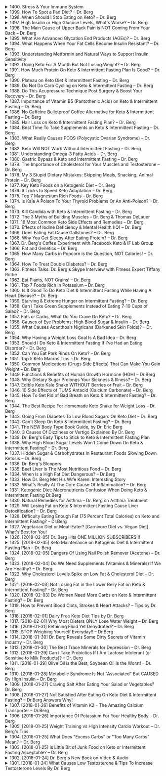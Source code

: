 <details>
<summary>1400. Stress & Your Immune System</summary><br>

<a href="https://www.youtube.com/watch?v=XTnnqZCRfBQ" target="_blank">
    <img src="https://img.youtube.com/vi/XTnnqZCRfBQ/maxresdefault.jpg" 
        alt="[Youtube]" width="200">
</a>


</details>

<details>
<summary>1399. How To Spot a Fad Diet? – Dr. Berg</summary><br>

<a href="https://www.youtube.com/watch?v=K--NZDSZs1o" target="_blank">
    <img src="https://img.youtube.com/vi/K--NZDSZs1o/maxresdefault.jpg" 
        alt="[Youtube]" width="200">
</a>


</details>

<details>
<summary>1398. When Should I Stop Eating on Keto? – Dr. Berg</summary><br>

<a href="https://www.youtube.com/watch?v=J77zqK2CkLk" target="_blank">
    <img src="https://img.youtube.com/vi/J77zqK2CkLk/maxresdefault.jpg" 
        alt="[Youtube]" width="200">
</a>


</details>

<details>
<summary>1397. High Insulin or High Glucose Levels, What's Worse? – Dr. Berg</summary><br>

<a href="https://www.youtube.com/watch?v=e9B4D7GBHNE" target="_blank">
    <img src="https://img.youtube.com/vi/e9B4D7GBHNE/maxresdefault.jpg" 
        alt="[Youtube]" width="200">
</a>


</details>

<details>
<summary>1396. The Main Cause of Upper Back Pain is NOT Coming From Your Back – Dr. Berg</summary><br>

<a href="https://www.youtube.com/watch?v=NX0YkXzplAk" target="_blank">
    <img src="https://img.youtube.com/vi/NX0YkXzplAk/maxresdefault.jpg" 
        alt="[Youtube]" width="200">
</a>


</details>

<details>
<summary>1395. What Are Advanced Glycation End Products (AGEs)? – Dr. Berg</summary><br>

<a href="https://www.youtube.com/watch?v=oZuK8ajA5iE" target="_blank">
    <img src="https://img.youtube.com/vi/oZuK8ajA5iE/maxresdefault.jpg" 
        alt="[Youtube]" width="200">
</a>


</details>

<details>
<summary>1394. What Happens When Your Fat Cells Become Insulin Resistant? – Dr. Berg</summary><br>

<a href="https://www.youtube.com/watch?v=pYJPna_oEwc" target="_blank">
    <img src="https://img.youtube.com/vi/pYJPna_oEwc/maxresdefault.jpg" 
        alt="[Youtube]" width="200">
</a>


</details>

<details>
<summary>1393. Understanding Metformin and Natural Ways to Support Insulin Sensitivity</summary><br>

<a href="https://www.youtube.com/watch?v=L2ZNvl1saLY" target="_blank">
    <img src="https://img.youtube.com/vi/L2ZNvl1saLY/maxresdefault.jpg" 
        alt="[Youtube]" width="200">
</a>


</details>

<details>
<summary>1392. Doing Keto For A Month But Not Losing Weight? – Dr. Berg</summary><br>

<a href="https://www.youtube.com/watch?v=67Ty4UjIwJ4" target="_blank">
    <img src="https://img.youtube.com/vi/67Ty4UjIwJ4/maxresdefault.jpg" 
        alt="[Youtube]" width="200">
</a>


</details>

<details>
<summary>1391. How Much Protein On Keto & Intermittent Fasting Plan Is Good? – Dr. Berg</summary><br>

<a href="https://www.youtube.com/watch?v=bLGlP8T7zU0" target="_blank">
    <img src="https://img.youtube.com/vi/bLGlP8T7zU0/maxresdefault.jpg" 
        alt="[Youtube]" width="200">
</a>


</details>

<details>
<summary>1390. Plateau on Keto Diet & Intermittent Fasting – Dr. Berg</summary><br>

<a href="https://www.youtube.com/watch?v=Vlc8XOv35EI" target="_blank">
    <img src="https://img.youtube.com/vi/Vlc8XOv35EI/maxresdefault.jpg" 
        alt="[Youtube]" width="200">
</a>


</details>

<details>
<summary>1389. Do Not Do Carb Cycling on Keto & Intermittent Fasting – Dr. Berg</summary><br>

<a href="https://www.youtube.com/watch?v=ou1PJ3Nv6Lc" target="_blank">
    <img src="https://img.youtube.com/vi/ou1PJ3Nv6Lc/maxresdefault.jpg" 
        alt="[Youtube]" width="200">
</a>


</details>

<details>
<summary>1388. Do This Acupressure Technique Post Surgery & Boost Your Recovery – Dr. Berg</summary><br>

<a href="https://www.youtube.com/watch?v=eh-a8BiYfLo" target="_blank">
    <img src="https://img.youtube.com/vi/eh-a8BiYfLo/maxresdefault.jpg" 
        alt="[Youtube]" width="200">
</a>


</details>

<details>
<summary>1387. Importance of Vitamin B5 (Pantothenic Acid) on Keto & Intermittent Fasting – Dr. Berg</summary><br>

<a href="https://www.youtube.com/watch?v=nl1KZ4hfruI" target="_blank">
    <img src="https://img.youtube.com/vi/nl1KZ4hfruI/maxresdefault.jpg" 
        alt="[Youtube]" width="200">
</a>


</details>

<details>
<summary>1386. No Caffeine Bulletproof Coffee Alternative for Keto & Intermittent Fasting – Dr. Berg</summary><br>

<a href="https://www.youtube.com/watch?v=IBnOEjtkqY4" target="_blank">
    <img src="https://img.youtube.com/vi/IBnOEjtkqY4/maxresdefault.jpg" 
        alt="[Youtube]" width="200">
</a>


</details>

<details>
<summary>1385. Hair Loss on Keto & Intermittent Fasting Plan? – Dr. Berg</summary><br>

<a href="https://www.youtube.com/watch?v=ufnFuwB7aCA" target="_blank">
    <img src="https://img.youtube.com/vi/ufnFuwB7aCA/maxresdefault.jpg" 
        alt="[Youtube]" width="200">
</a>


</details>

<details>
<summary>1384. Best Time To Take Supplements on Keto & Intermittent Fasting – Dr. Berg</summary><br>

<a href="https://www.youtube.com/watch?v=8Lt7Hm8dd3Y" target="_blank">
    <img src="https://img.youtube.com/vi/8Lt7Hm8dd3Y/maxresdefault.jpg" 
        alt="[Youtube]" width="200">
</a>


</details>

<details>
<summary>1383. What Really Causes PCOS (Polycystic Ovarian Syndrome) – Dr. Berg</summary><br>

<a href="https://www.youtube.com/watch?v=mpM-5BtUg6Q" target="_blank">
    <img src="https://img.youtube.com/vi/mpM-5BtUg6Q/maxresdefault.jpg" 
        alt="[Youtube]" width="200">
</a>


</details>

<details>
<summary>1382. Keto Will NOT Work Without Intermittent Fasting – Dr. Berg</summary><br>

<a href="https://www.youtube.com/watch?v=HkOWHV2GpAk" target="_blank">
    <img src="https://img.youtube.com/vi/HkOWHV2GpAk/maxresdefault.jpg" 
        alt="[Youtube]" width="200">
</a>


</details>

<details>
<summary>1381. Understanding Omega-3 Fatty Acids – Dr. Berg</summary><br>

<a href="https://www.youtube.com/watch?v=5aQjULjyFpY" target="_blank">
    <img src="https://img.youtube.com/vi/5aQjULjyFpY/maxresdefault.jpg" 
        alt="[Youtube]" width="200">
</a>


</details>

<details>
<summary>1380. Gastric Bypass & Keto and Intermittent Fasting – Dr. Berg</summary><br>

<a href="https://www.youtube.com/watch?v=Wr8S_DCeD2w" target="_blank">
    <img src="https://img.youtube.com/vi/Wr8S_DCeD2w/maxresdefault.jpg" 
        alt="[Youtube]" width="200">
</a>


</details>

<details>
<summary>1379. The Importance of Cholesterol for Your Muscles and Testosterone – Dr. Berg</summary><br>

<a href="https://www.youtube.com/watch?v=X35o4V27JBY" target="_blank">
    <img src="https://img.youtube.com/vi/X35o4V27JBY/maxresdefault.jpg" 
        alt="[Youtube]" width="200">
</a>


</details>

<details>
<summary>1378. My 3 Stupid Dietary Mistakes: Skipping Meals, Snacking, Animal Protein – Dr. Berg</summary><br>

<a href="https://www.youtube.com/watch?v=xC2ImFM-3Og" target="_blank">
    <img src="https://img.youtube.com/vi/xC2ImFM-3Og/maxresdefault.jpg" 
        alt="[Youtube]" width="200">
</a>


</details>

<details>
<summary>1377. Key Keto Foods on a Ketogenic Diet – Dr. Berg</summary><br>

<a href="https://www.youtube.com/watch?v=A88BLnhj9Fk" target="_blank">
    <img src="https://img.youtube.com/vi/A88BLnhj9Fk/maxresdefault.jpg" 
        alt="[Youtube]" width="200">
</a>


</details>

<details>
<summary>1376. 6 Tricks to Speed Keto Adaptation – Dr. Berg</summary><br>

<a href="https://www.youtube.com/watch?v=Hgn14XgT2to" target="_blank">
    <img src="https://img.youtube.com/vi/Hgn14XgT2to/maxresdefault.jpg" 
        alt="[Youtube]" width="200">
</a>


</details>

<details>
<summary>1375. Top 7 Magnesium Rich Foods – Dr. Berg</summary><br>

<a href="https://www.youtube.com/watch?v=uwYj50FR8NM" target="_blank">
    <img src="https://img.youtube.com/vi/uwYj50FR8NM/maxresdefault.jpg" 
        alt="[Youtube]" width="200">
</a>


</details>

<details>
<summary>1374. Is Kale A Poison To Your Thyroid Problems Or An Anti-Poison? – Dr. Berg</summary><br>

<a href="https://www.youtube.com/watch?v=2Q8X2W4Lpeg" target="_blank">
    <img src="https://img.youtube.com/vi/2Q8X2W4Lpeg/maxresdefault.jpg" 
        alt="[Youtube]" width="200">
</a>


</details>

<details>
<summary>1373. Kill Candida with Keto & Intermittent Fasting – Dr. Berg</summary><br>

<a href="https://www.youtube.com/watch?v=InM6gQkYCRQ" target="_blank">
    <img src="https://img.youtube.com/vi/InM6gQkYCRQ/maxresdefault.jpg" 
        alt="[Youtube]" width="200">
</a>


</details>

<details>
<summary>1372. The 3 Myths of Building Muscles – Dr. Berg & Thomas DeLauer</summary><br>

<a href="https://www.youtube.com/watch?v=fYCevT0dBac" target="_blank">
    <img src="https://img.youtube.com/vi/fYCevT0dBac/maxresdefault.jpg" 
        alt="[Youtube]" width="200">
</a>


</details>

<details>
<summary>1371. 16 Most Common Keto Side Effects and Remedies – Dr. Berg</summary><br>

<a href="https://www.youtube.com/watch?v=thRboMXI4Rc" target="_blank">
    <img src="https://img.youtube.com/vi/thRboMXI4Rc/maxresdefault.jpg" 
        alt="[Youtube]" width="200">
</a>


</details>

<details>
<summary>1370. Effects of Iodine Deficiency & Mental Health (IQ) – Dr. Berg</summary><br>

<a href="https://www.youtube.com/watch?v=HLgcAR0JbRI" target="_blank">
    <img src="https://img.youtube.com/vi/HLgcAR0JbRI/maxresdefault.jpg" 
        alt="[Youtube]" width="200">
</a>


</details>

<details>
<summary>1369. Does Eating Fat Cause Gallstones? – Dr. Berg</summary><br>

<a href="https://www.youtube.com/watch?v=HBDEuzvvjao" target="_blank">
    <img src="https://img.youtube.com/vi/HBDEuzvvjao/maxresdefault.jpg" 
        alt="[Youtube]" width="200">
</a>


</details>

<details>
<summary>1368. Why You Get Sleepy After Eating Protein? – Dr. Berg</summary><br>

<a href="https://www.youtube.com/watch?v=NLuRN6zi41I" target="_blank">
    <img src="https://img.youtube.com/vi/NLuRN6zi41I/maxresdefault.jpg" 
        alt="[Youtube]" width="200">
</a>


</details>

<details>
<summary>1367. Dr. Berg's Coffee Experiment with Facebook Keto & IF Lab Group</summary><br>

<a href="https://www.youtube.com/watch?v=Hoo5iryYYIc" target="_blank">
    <img src="https://img.youtube.com/vi/Hoo5iryYYIc/maxresdefault.jpg" 
        alt="[Youtube]" width="200">
</a>


</details>

<details>
<summary>1366. Fat and Genetics – Dr. Berg</summary><br>

<a href="https://www.youtube.com/watch?v=Ar_UlpG4LBM" target="_blank">
    <img src="https://img.youtube.com/vi/Ar_UlpG4LBM/maxresdefault.jpg" 
        alt="[Youtube]" width="200">
</a>


</details>

<details>
<summary>1365. How Many Carbs in Popcorn is the Question, NOT Calories! – Dr. Berg</summary><br>

<a href="https://www.youtube.com/watch?v=QYNOwyJPRxA" target="_blank">
    <img src="https://img.youtube.com/vi/QYNOwyJPRxA/maxresdefault.jpg" 
        alt="[Youtube]" width="200">
</a>


</details>

<details>
<summary>1364. How To Treat Double Diabetes? – Dr. Berg</summary><br>

<a href="https://www.youtube.com/watch?v=ZzmiYK6LCbE" target="_blank">
    <img src="https://img.youtube.com/vi/ZzmiYK6LCbE/maxresdefault.jpg" 
        alt="[Youtube]" width="200">
</a>


</details>

<details>
<summary>1363. Fitness Talks: Dr. Berg's Skype Interview with Fitness Expert Tiffany Rothe</summary><br>

<a href="https://www.youtube.com/watch?v=T4gO05_QS0s" target="_blank">
    <img src="https://img.youtube.com/vi/T4gO05_QS0s/maxresdefault.jpg" 
        alt="[Youtube]" width="200">
</a>


</details>

<details>
<summary>1362. Eat Plants, NOT Grains! – Dr. Berg</summary><br>

<a href="https://www.youtube.com/watch?v=DJ57neiSdaA" target="_blank">
    <img src="https://img.youtube.com/vi/DJ57neiSdaA/maxresdefault.jpg" 
        alt="[Youtube]" width="200">
</a>


</details>

<details>
<summary>1361. Top 7 Foods Rich In Potassium – Dr. Berg</summary><br>

<a href="https://www.youtube.com/watch?v=Jtn2Zebdyk4" target="_blank">
    <img src="https://img.youtube.com/vi/Jtn2Zebdyk4/maxresdefault.jpg" 
        alt="[Youtube]" width="200">
</a>


</details>

<details>
<summary>1360. Is It Good To Do Keto Diet & Intermittent Fasting While Having A Heart Disease? – Dr. Berg</summary><br>

<a href="https://www.youtube.com/watch?v=UEuKGjACdf0" target="_blank">
    <img src="https://img.youtube.com/vi/UEuKGjACdf0/maxresdefault.jpg" 
        alt="[Youtube]" width="200">
</a>


</details>

<details>
<summary>1359. Starving & Extreme Hunger on Intermittent Fasting? – Dr. Berg</summary><br>

<a href="https://www.youtube.com/watch?v=1-GLieu0-Hs" target="_blank">
    <img src="https://img.youtube.com/vi/1-GLieu0-Hs/maxresdefault.jpg" 
        alt="[Youtube]" width="200">
</a>


</details>

<details>
<summary>1358. Can I Take Green Supplements Instead of Eating 7-10 Cups of Salad? – Dr. Berg</summary><br>

<a href="https://www.youtube.com/watch?v=jW8JIjeKVIE" target="_blank">
    <img src="https://img.youtube.com/vi/jW8JIjeKVIE/maxresdefault.jpg" 
        alt="[Youtube]" width="200">
</a>


</details>

<details>
<summary>1357. Fats or Carbs, What Do You Crave On Keto? – Dr. Berg</summary><br>

<a href="https://www.youtube.com/watch?v=3G8363xClT8" target="_blank">
    <img src="https://img.youtube.com/vi/3G8363xClT8/maxresdefault.jpg" 
        alt="[Youtube]" width="200">
</a>


</details>

<details>
<summary>1356. Causes of Eye Problems: High Blood Sugar & Insulin – Dr. Berg</summary><br>

<a href="https://www.youtube.com/watch?v=YnP136WfSrQ" target="_blank">
    <img src="https://img.youtube.com/vi/YnP136WfSrQ/maxresdefault.jpg" 
        alt="[Youtube]" width="200">
</a>


</details>

<details>
<summary>1355. What Causes Acanthosis Nigricans (Darkened Skin Folds)? – Dr. Berg</summary><br>

<a href="https://www.youtube.com/watch?v=NCbJxrYqxao" target="_blank">
    <img src="https://img.youtube.com/vi/NCbJxrYqxao/maxresdefault.jpg" 
        alt="[Youtube]" width="200">
</a>


</details>

<details>
<summary>1354. Why Having a Weight Loss Goal Is A Bad Idea – Dr. Berg</summary><br>

<a href="https://www.youtube.com/watch?v=MwZawlBJyOY" target="_blank">
    <img src="https://img.youtube.com/vi/MwZawlBJyOY/maxresdefault.jpg" 
        alt="[Youtube]" width="200">
</a>


</details>

<details>
<summary>1353. Should I Do Keto & Intermittent Fasting If I've Had an Eating Disorder? – Dr. Berg</summary><br>

<a href="https://www.youtube.com/watch?v=d04rfbNnbUw" target="_blank">
    <img src="https://img.youtube.com/vi/d04rfbNnbUw/maxresdefault.jpg" 
        alt="[Youtube]" width="200">
</a>


</details>

<details>
<summary>1352. Can You Eat Pork Rinds On Keto? – Dr. Berg</summary><br>

<a href="https://www.youtube.com/watch?v=HJDzvEwJ0aI" target="_blank">
    <img src="https://img.youtube.com/vi/HJDzvEwJ0aI/maxresdefault.jpg" 
        alt="[Youtube]" width="200">
</a>


</details>

<details>
<summary>1351. Top 5 Keto Macros Tips – Dr. Berg</summary><br>

<a href="https://www.youtube.com/watch?v=bgD19482--Y" target="_blank">
    <img src="https://img.youtube.com/vi/bgD19482--Y/maxresdefault.jpg" 
        alt="[Youtube]" width="200">
</a>


</details>

<details>
<summary>1350. Common Medications (Drugs Side Effects) That Can Make You Gain Weight – Dr. Berg</summary><br>

<a href="https://www.youtube.com/watch?v=kZzNx3JNhRo" target="_blank">
    <img src="https://img.youtube.com/vi/kZzNx3JNhRo/maxresdefault.jpg" 
        alt="[Youtube]" width="200">
</a>


</details>

<details>
<summary>1349. Functions & Benefits of Human Growth Hormone (HGH) – Dr.Berg</summary><br>

<a href="https://www.youtube.com/watch?v=6jLGTnf2YHc" target="_blank">
    <img src="https://img.youtube.com/vi/6jLGTnf2YHc/maxresdefault.jpg" 
        alt="[Youtube]" width="200">
</a>


</details>

<details>
<summary>1348. Why Dietary Sugar Prolongs Your Sickness & Illness? – Dr. Berg</summary><br>

<a href="https://www.youtube.com/watch?v=6d_Z_xezJLU" target="_blank">
    <img src="https://img.youtube.com/vi/6d_Z_xezJLU/maxresdefault.jpg" 
        alt="[Youtube]" width="200">
</a>


</details>

<details>
<summary>1347. Edible Keto Kale Shake WITHOUT Berries or Fruit – Dr. Berg</summary><br>

<a href="https://www.youtube.com/watch?v=hjKyM0gW1uc" target="_blank">
    <img src="https://img.youtube.com/vi/hjKyM0gW1uc/maxresdefault.jpg" 
        alt="[Youtube]" width="200">
</a>


</details>

<details>
<summary>1346. 10 Side Effects of TUMS Antacid (Calcium Carbonate) – Dr. Berg</summary><br>

<a href="https://www.youtube.com/watch?v=tX73T8iFx-o" target="_blank">
    <img src="https://img.youtube.com/vi/tX73T8iFx-o/maxresdefault.jpg" 
        alt="[Youtube]" width="200">
</a>


</details>

<details>
<summary>1345. How To Get Rid of Bad Breath on Keto & Intermittent Fasting? – Dr. Berg</summary><br>

<a href="https://www.youtube.com/watch?v=ySmzyYOyrWE" target="_blank">
    <img src="https://img.youtube.com/vi/ySmzyYOyrWE/maxresdefault.jpg" 
        alt="[Youtube]" width="200">
</a>


</details>

<details>
<summary>1344. The Best Recipe For Homemade Keto Shake for Weight Loss – Dr. Berg</summary><br>

<a href="https://www.youtube.com/watch?v=HRJuP7HGVcc" target="_blank">
    <img src="https://img.youtube.com/vi/HRJuP7HGVcc/maxresdefault.jpg" 
        alt="[Youtube]" width="200">
</a>


</details>

<details>
<summary>1343. Going From Diabetes To Low Blood Sugars On Keto Diet – Dr. Berg</summary><br>

<a href="https://www.youtube.com/watch?v=c6U8Qe_5gSk" target="_blank">
    <img src="https://img.youtube.com/vi/c6U8Qe_5gSk/maxresdefault.jpg" 
        alt="[Youtube]" width="200">
</a>


</details>

<details>
<summary>1342. Can't Sleep On Keto & Intermittent Fasting? – Dr. Berg</summary><br>

<a href="https://www.youtube.com/watch?v=e1xay0186_U" target="_blank">
    <img src="https://img.youtube.com/vi/e1xay0186_U/maxresdefault.jpg" 
        alt="[Youtube]" width="200">
</a>


</details>

<details>
<summary>1341. The NEW Body Type Book Guide, by Dr. Eric Berg</summary><br>

<a href="https://www.youtube.com/watch?v=jkddx6YJM94" target="_blank">
    <img src="https://img.youtube.com/vi/jkddx6YJM94/maxresdefault.jpg" 
        alt="[Youtube]" width="200">
</a>


</details>

<details>
<summary>1340. 3 Causes Of Dizziness or Vertigo Explained By Dr. Berg</summary><br>

<a href="https://www.youtube.com/watch?v=jICR0I67IkU" target="_blank">
    <img src="https://img.youtube.com/vi/jICR0I67IkU/maxresdefault.jpg" 
        alt="[Youtube]" width="200">
</a>


</details>

<details>
<summary>1339. Dr. Berg's Easy Tips to Stick to Keto & Intermittent Fasting Plan</summary><br>

<a href="https://www.youtube.com/watch?v=3IMIzZeyO8Y" target="_blank">
    <img src="https://img.youtube.com/vi/3IMIzZeyO8Y/maxresdefault.jpg" 
        alt="[Youtube]" width="200">
</a>


</details>

<details>
<summary>1338. Why High Blood Sugar Levels Won't Come Down On Keto & Intermittent Fasting? – Dr. Berg</summary><br>

<a href="https://www.youtube.com/watch?v=LpHVa0H5S8I" target="_blank">
    <img src="https://img.youtube.com/vi/LpHVa0H5S8I/maxresdefault.jpg" 
        alt="[Youtube]" width="200">
</a>


</details>

<details>
<summary>1337. Hidden Sugar & Carbohydrates In Restaurant Foods Slowing Down Ketosis – Dr. Berg</summary><br>

<a href="https://www.youtube.com/watch?v=Krn_VZzf_oo" target="_blank">
    <img src="https://img.youtube.com/vi/Krn_VZzf_oo/maxresdefault.jpg" 
        alt="[Youtube]" width="200">
</a>


</details>

<details>
<summary>1336. Dr. Berg's Bloopers</summary><br>

<a href="https://www.youtube.com/watch?v=hTFWxhoEzYA" target="_blank">
    <img src="https://img.youtube.com/vi/hTFWxhoEzYA/maxresdefault.jpg" 
        alt="[Youtube]" width="200">
</a>


</details>

<details>
<summary>1335. Beef Liver Is The Most Nutritious Food – Dr. Berg</summary><br>

<a href="https://www.youtube.com/watch?v=1ZmXKYL240E" target="_blank">
    <img src="https://img.youtube.com/vi/1ZmXKYL240E/maxresdefault.jpg" 
        alt="[Youtube]" width="200">
</a>


</details>

<details>
<summary>1334. When Is a High Fat Diet Dangerous? – Dr.Berg</summary><br>

<a href="https://www.youtube.com/watch?v=HKasbW6VSaI" target="_blank">
    <img src="https://img.youtube.com/vi/HKasbW6VSaI/maxresdefault.jpg" 
        alt="[Youtube]" width="200">
</a>


</details>

<details>
<summary>1333. How Dr. Berg Met His Wife Karen: Interesting Story</summary><br>

<a href="https://www.youtube.com/watch?v=C9GBNXGtK74" target="_blank">
    <img src="https://img.youtube.com/vi/C9GBNXGtK74/maxresdefault.jpg" 
        alt="[Youtube]" width="200">
</a>


</details>

<details>
<summary>1332. What's Really At The Core Cause Of Inflammation? – Dr. Berg</summary><br>

<a href="https://www.youtube.com/watch?v=mFozTOH5N0k" target="_blank">
    <img src="https://img.youtube.com/vi/mFozTOH5N0k/maxresdefault.jpg" 
        alt="[Youtube]" width="200">
</a>


</details>

<details>
<summary>1331. Ketogenic Diet: Macronutrients Confusion When Doing Keto & Intermittent Fasting Dr.Berg</summary><br>

<a href="https://www.youtube.com/watch?v=vB2EtclQLRA" target="_blank">
    <img src="https://img.youtube.com/vi/vB2EtclQLRA/maxresdefault.jpg" 
        alt="[Youtube]" width="200">
</a>


</details>

<details>
<summary>1330. Natural Remedies for Asthma – Dr. Berg on Asthma Treatment</summary><br>

<a href="https://www.youtube.com/watch?v=5uTvmnuwQqI" target="_blank">
    <img src="https://img.youtube.com/vi/5uTvmnuwQqI/maxresdefault.jpg" 
        alt="[Youtube]" width="200">
</a>


</details>

<details>
<summary>1329. Will Losing Fat on Keto & Intermittent Fasting Cause Liver Detoxification? – Dr. Berg</summary><br>

<a href="https://www.youtube.com/watch?v=7pW5MEwSvII" target="_blank">
    <img src="https://img.youtube.com/vi/7pW5MEwSvII/maxresdefault.jpg" 
        alt="[Youtube]" width="200">
</a>


</details>

<details>
<summary>1328. Difficulty Eating Enough Fat (75 Percent Total Calories) on Keto and Intermittent Fasting? – Dr.Berg</summary><br>

<a href="https://www.youtube.com/watch?v=BFqfuZru3v8" target="_blank">
    <img src="https://img.youtube.com/vi/BFqfuZru3v8/maxresdefault.jpg" 
        alt="[Youtube]" width="200">
</a>


</details>

<details>
<summary>1327. Vegetarian Diet or Meat-Eater? [Carnivore Diet vs. Vegan Diet] What's Best for You!</summary><br>

<a href="https://www.youtube.com/watch?v=1WpGlDPZzU4" target="_blank">
    <img src="https://img.youtube.com/vi/1WpGlDPZzU4/maxresdefault.jpg" 
        alt="[Youtube]" width="200">
</a>


</details>

<details>
<summary>1326. [2018-02-05] Dr. Berg Hits ONE MILLION SUBSCRIBERS!!!</summary><br>

<a href="https://www.youtube.com/watch?v=ya5K0yjjS64" target="_blank">
    <img src="https://img.youtube.com/vi/ya5K0yjjS64/maxresdefault.jpg" 
        alt="[Youtube]" width="200">
</a>

### 核心主題  
- YouTube頻道達到一百萬訂閱數的里程碑。  

### 主要觀念  
1. **平台的重要性**：YouTube作為一個Engage和Connect全球觀眾的平台，具有巨大的影響力。  
2. **感謝粉絲的貢獻**：粉絲們通過订阅、分享、評論等方式支持了頻道的發展。  
3. **粉絲的價值**：粉絲不僅數量庞大，更因個性化質（幽默、智慧、 kindness）而顯得特別珍貴。  

### 啟示與意義  
- 達到一百萬訂閱數象徵著頻道的成功和影響力的提升。  
- 粉絲的支持是頻道成長的主要動力。  

### 給予回饋的方式  
1. **慶祝活動**：舉辦 giveaways 以表達感謝。  
2. **獎品介紹**：提供25套「Keto kits」，包括多種健康相關產品（如《The bigger smaller book》、營養補給品等）。  

### 參與方式  
- 分享使用頻道內容後的成果（如Before/After照片或故事），並附上指定Hashtag `#d drberg`。  
- 通過電子郵件傳送視頻至 `reviews@drberg.com` 以增加中獎機會。  

### 健康建議  
- 鼓勵粉絲分享健康成果，展示頻道內容的實用性和影響力。  
- 提供健康的產品套裝作為獎品，鼓勵健康生活方式的實踐。  

### 结論  
- 感謝粉絲的支持是頻道成功的基石。  
- 通過慶祝活動和回饋獎品，增強與粉絲之間的情感聯繫。
</details>

<details>
<summary>1325. [2018-02-05] Keto Maintenance on Ketogenic Diet & Intermittent Fasting Plan – Dr. Berg</summary><br>

<a href="https://www.youtube.com/watch?v=skeMZd6ToQc" target="_blank">
    <img src="https://img.youtube.com/vi/skeMZd6ToQc/maxresdefault.jpg" 
        alt="[Youtube]" width="200">
</a>

### 文章重點整理

---

#### **核心主題**
1. **酮osis（酮症）与间歇性禁食**  
   - 探讨酮osis和间歇性禁食作为健康生活方式的科学性和可持续性。

2. **代谢转换**  
   - 强调将身体代谢从依赖糖类转变为依赖脂肪的重要性。

3. **长期健康目标**  
   - 突出通过酮osis和间歇性禁食实现整体健康的策略。

---

#### **主要觀念**
1. **酮osis与間歇性禁食的定义与作用**  
   - 酮osis是一种以脂肪为能量来源的代谢状态，有助于改善血糖调节和整体健康。  
   - 间歇性禁食模拟了人体在进化过程中适应的食物稀缺环境，促进生理功能优化。

2. **饮食模式的历史演变**  
   - 现代人习惯于频繁进食（如三餐或六餐），而从进化角度来看，人类更适应间歇性进食模式。

3. **健康与代谢的关系**  
   - 健康不仅仅体现在体重管理上，还包括能量水平、专注力、压力调节和睡眠质量等多个维度。

---

#### **問題原因**
1. **传统饮食观念的局限性**  
   - 将减重视为短期目标，忽视长期健康维护。  
   - 过度依赖糖分摄入导致代谢失衡和慢性疾病风险增加。

2. **现代生活方式的影响**  
   - 高热量、高糖分的加工食品普及，破坏了身体的自然代谢节律。  
   - 缺乏运动和不规律的饮食习惯加剧了代谢问题。

---

#### **解決方法**
1. **酮osis与间歇性禁食的应用**  
   - 通过低碳水化合物、高脂肪的饮食方式诱导酮症，促进脂肪燃烧和血糖稳定。  
   - 实践间歇性禁食（如16:8模式），模拟进化中的进食习惯，提升代谢灵活性。

2. **健康生活方式的建立**  
   - 培养健康的饮食习惯，避免依赖快速食品和高糖饮料。  
   - 结合适量运动，增强体质和代谢能力。

3. **心理与行为调整**  
   - 转变“为生存而吃”的观念，注重营养均衡和食物质量。  
   - 学会享受健康饮食的乐趣，减少对不健康食品的依赖。

---

#### **健康建議**
1. **饮食结构调整**  
   - 减少精制糖和高碳水化合物的摄入，增加优质脂肪（如橄榄油、坚果）和蛋白质的比例。  
   - 采用酮osis饮食模式，初期需逐步适应以避免代谢不适。

2. **间歇性禁食实践**  
   - 设定固定的进食窗口（如每日8小时），其余时间保持空腹状态。  
   - 禁食期间可饮用无糖茶或黑咖啡，缓解饥饿感。

3. **生活习惯优化**  
   - 保证充足睡眠，每晚7-9小时，以促进代谢修复和恢复。  
   - 定期监测身体指标（如血糖、体重），评估健康状况的改善情况。

---

#### **結論**
1. **酮osis与间歇性禁食的优势**  
   - 提供了一种科学且可持续的健康生活方式，帮助实现长期代谢稳定和整体健康。  

2. **健康维护的关键点**  
   - 通过饮食调整、行为习惯改变和定期监测，建立个人化的健康管理方案。  
   - 强调健康是多维度的概念，而非单一的体重指标。

3. **未来展望**  
   - 酮osis与间歇性禁食的应用前景广阔，可进一步研究其对慢性疾病预防和治疗的效果。  
   - 通过社区支持和专业指导，帮助更多人实现健康生活目标。
</details>

<details>
<summary>1324. [2018-02-05] Dangers Of Using Nail Polish Remover (Acetone) – Dr. Berg</summary><br>

<a href="https://www.youtube.com/watch?v=uwwtjKVBdIk" target="_blank">
    <img src="https://img.youtube.com/vi/uwwtjKVBdIk/maxresdefault.jpg" 
        alt="[Youtube]" width="200">
</a>

### Core Theme (核心主題)
The dangers of nail polish remover and the toxic effects of its primary ingredient, acetone.

---

### Key Concepts (主要觀念)
- **Chemical Composition**: Nail polish removers primarily contain acetone as a solvent.
- **Toxicity**: Acetone is highly toxic and can penetrate the skin, affecting vital organs such as the lungs, liver, and body systems.
- **Additional Chemicals**: Other harmful chemicals used in nail treatments include formaldehyde, which is an embalming agent.

---

### Problem Causes (問題原因)
- **Exposure to Toxic Solvents**: Acetone and other solvents used in nail salons can lead to severe health issues due to prolonged exposure.
- **Side Effects**: Potential side effects of acetone exposure include lung damage, scar tissue formation, inflammation, respiratory issues, allergies, miscarriage, cancer, and sarcoidosis (tumors in the lungs).

---

### Solutions (解決方法)
1. **Use Natural Alternatives for Nail Polish Removal**:
   - Opt for natural methods like white vinegar and lemon juice as a safer alternative to chemical-based removers.
2. **Ventilation**: If working in an environment where these chemicals are present, ensure proper ventilation or use a high-quality air filter to reduce exposure.

---

### Health Recommendations (健康建議)
1. **Consume Cruciferous Vegetables**: Incorporate vegetables like broccoli, cauliflower, and kale into your diet to aid in detoxifying the body, particularly the lungs and liver.
2. **Avoid Prolonged Exposure**: Minimize time spent in environments with high levels of acetone or other toxic solvents.

---

### Conclusion (結論)
Exposure to nail polish remover containing acetone poses significant health risks. Transitioning to natural alternatives and adopting a healthy diet can help mitigate these risks. For those working in nail salons, using air filters and consuming cruciferous vegetables are essential steps to protect against long-term health damage.

--- 

This structured summary provides a clear and objective overview of the article's content, emphasizing academic language and organized sections for better understanding.
</details>

<details>
<summary>1323. [2018-02-04] Do We Need Supplements (Vitamins & Minerals) If We Are Healthy? – Dr. Berg</summary><br>

<a href="https://www.youtube.com/watch?v=jt1xXYNweZ4" target="_blank">
    <img src="https://img.youtube.com/vi/jt1xXYNweZ4/maxresdefault.jpg" 
        alt="[Youtube]" width="200">
</a>

### 小節歸納

#### 核心主題  
- 探讨在已具備健康的生活方式下，是否需要攝取膳食補充劑。

---

#### 主要觀念  
1. **健康的定義**：  
   健康並非僅指不使用藥物或體重正常，而是指身體能量充足、睡眠質量良好、無炎症反應、消化系統健康、腎上腺功能 optimal 等多方面的綜合狀態。然而，幾乎所有人或多或少都存在某些身體問題。

2. **飲食與土壤 nutrient 的影響**：  
   在美國等地區，土壤的營養成分已嚴重缺乏，導致食物中的nutrient含量不足。相比之下，非洲等土壤肥沃的地區，居民的牙齒和骨骼結構更健康，表明食物來源的環境對營養吸收有重要影響。

3. **個人飲食史的影響**：  
   過去的不良飲食習慣（如高糖、低纖維攝取）會導致身體各系統功能受損，進一步增加對膳食補充劑的需求。

---

#### 問題原因  
1. **土壤營養缺失**：  
   美國等地區的土壤缺乏必要的 nutriment，導致食物營養密度降低。  

2. **環境污染與毒性負荷**：  
   環境中存在大量化學物質，干擾内分泌系統和肝臟功能，影響身體對nutrient的吸收和代謝。  

3. **飲食結構限制**：  
   要滿足每日所需的營養攝取（如4700毫克的鉀），幾乎不可能通過單一食物來源實現。  

---

#### 解決方法  
1. **補充劑的作用**：  
   - **幫助吸收**：某些補充劑可提升身體對已有飲食中nutrient的吸收效率。  
   - **彌補不足**：針對特定的弱點（如腎上腺 fatigue、雌激素 dominance 等），提供必要的營養支持。  

2. **具體產品介紹**：  
   - **夜間配方**：支持腎上腺功能，幫助放鬆和睡眠。  
   - ** cruciferous 膠囊**：平衡雌激素，促進肝臟健康。  
   - **小麥芻粉**：富含 trace minerals，提供高濃度的酶和營養。  
   - **電解質粉末**：補充每日所需的鉀和其他礦物質。  

---

#### 健康建議  
1. **飲食調整**：儘量攝取多樣化的食物，尤其是高 nutrient 密度的食物（如十字花科蔬菜）。  
2. **補充劑選擇**：根據個人健康狀況和弱點，選擇合適的膳食補充劑。  
3. **環境注意**：減少接觸環境中的化學物質，降低毒性負荷對身體的影響。  

---

#### 總結  
健康的定義遠不止於外部指標，而是需綜合考量多個生理系統的功能狀態。在 modern 生活方式下，土壤營養缺失、飲食結構限制和環境污染等因素使得單靠飲食很難完全滿足營養需求。適當的膳食補充劑可以幫助彌補這些不足，提升整體健康水平。
</details>

<details>
<summary>1322. Why Cholesterol Levels Spike on Low Fat & Cholesterol Diet – Dr. Berg</summary><br>

<a href="https://www.youtube.com/watch?v=ErSbsMF5Hho" target="_blank">
    <img src="https://img.youtube.com/vi/ErSbsMF5Hho/maxresdefault.jpg" 
        alt="[Youtube]" width="200">
</a>


</details>

<details>
<summary>1321. [2018-02-03] Not Losing Fat in the Lower Belly Fat on Keto & Intermittent Fasting? - Dr. Berg</summary><br>

<a href="https://www.youtube.com/watch?v=Sg2NIQI-lLk" target="_blank">
    <img src="https://img.youtube.com/vi/Sg2NIQI-lLk/maxresdefault.jpg" 
        alt="[Youtube]" width="200">
</a>

### 文章重點整理

#### 核心主題
- 論述酮飲食（keto diet）和間歇性禁食對於人體特定部位減脂的效果，特別是下半身（腿部、臀部等）的減脂allenges。

#### 主要觀念
1. **酮飲食與間歇性禁食的作用機制**：
   - 降低胰島素水平，改善胰島素抵抗。
   - 主要針對腹部脂肪，因其密度較高且與胰島素抵抗密切相關。

2. **減脂_plateau現象**：
   - 隨著時間的推移，肌肉與脂肪的比例會改變，導致體重不再明顯下降。
   - 肌肉量增加而脂肪量減少，但肌肉密度高於脂肪，因此體重可能持平或略有增加。

3. **下半身減脂的挑戰**：
   - 下半身脂肪往往較為頑固，特別是臀部和大腿部位。
   - 年齡增長後，肌肉含脂肪比例提高，影響減脂效果。

#### 問題原因
- 腳下肢部位的脂肪密度較低，且肌肉中脂肪含量高，導致酮飲食和禁食的效果不如腹部明顯。
- 单純依靠酮飲食和禁食，可能無法有效改變下半身的體形。

#### 解决方法
1. **增強力量訓練**：
   - 針對腿部、臀部等部位進行力量訓練（如深蹲、硬舉、槓鈴練習等）。
   - 進行跳箱、垂直彈跳等爆發力訓練，提升肌肉活性。

2. **綜合運動計劃**：
   - 結合有氧運動和力量訓練，以提高整體肌肉量和脂肪燃燒率。
   - 減少久坐時間，增加活動量，促進血液循環，幫助下半身代謝。

3. **長期堅持**：
   - 改善體脂分佈需要數年時間，尤其是在40歲以上的人群中。
   - 每隔一段時間記錄體型數據（如臀部、大腿周圍），以客觀評估進展。

#### 健康建議
- 測量身體部位的變化，而非單純依靠體重秤，以更準確地評估減脂效果。
- 耐心和堅持是關鍵，避免因短期未見效而放棄計劃。
- 維持健康的生活方式，包括均衡飲食、規律運動和充足睡眠。

#### 結論
- 飲食和禁食對於改善腹部脂肪有顯著效果，但下半身減脂需要更長時間和綜合運動計劃的支持。
- 通過增肌來提高代謝率是下半身減脂的重要策略，建議配合同類器械訓練來提升肌肉活性。
</details>

<details>
<summary>1320. [2018-02-03] Do Women Need More Carbs on Keto & Intermittent Fasting? – Dr. Berg</summary><br>

<a href="https://www.youtube.com/watch?v=3QEAEQjOHyM" target="_blank">
    <img src="https://img.youtube.com/vi/3QEAEQjOHyM/maxresdefault.jpg" 
        alt="[Youtube]" width="200">
</a>

### 核心主題
- 女性在酮egenic（生酮飲食）和間歇性斷食計劃中是否需要攝取更多碳水化合物。

### 主要觀念
1. **碳水化合物的作用**：許多女性發現食用碳水化合物後感覺更好，因此自然增加碳水攝取量。
2. **低血糖的影響**：在間歇性斷食期間，血糖降低首先影響腦部功能，導致情緒不穩、焦躁和記憶問題。
3. **胰島素抵抗的作用**：
   - 胰島素抵抗會導致胰臟分泌更多胰島素，進而進一步降低血糖。
   - 高胰島素水平長期來看會惡化血糖控制。

### 問題原因
- **低血糖症狀**：間歇性斷食引發的低血糖是主要問題，影響腦部功能和整體健康。
- **胰島素抵抗**：高碳水攝取量導致胰島素 resistance，加重血糖波動。

### 解决方法
1. **逐步適應酮ogenetic飲食**：
   - 經過2至6周的時間讓身體適應以脂肪為主要能源。
2. **改善營養結構**：
   - 增加 greens 和 B 素食，提升營養均衡。
   - 配合健康脂肪來延長饱腹感。
3. **逐步調整餐次**：
   - 從三餐開始，逐漸减少到兩餐，避免過度壓力。
4. **替代碳水化合物**：
   - 使用蛋白質作為碳水化合物的替代品，以幫助穩定血糖和情緒。

### 健康建議
1. **耐心與堅持**：酮ogenetic飲食需要時間來調整身體反應。
2. **逐步改變**：避免突然增加碳水攝取量，應循序漸進地進行飲食結構的改變。
3. **營養均衡**：確保攝取足夠的蔬菜和健康脂肪，以支持整體健康。

### 結論
- 女性在酮ogenetic和間歇性斷食計劃中不需要增加碳水化合物攝取量。
- 通過逐步適應、改善飲食結構和合理安排餐次，可以有效解決低血糖和胰島素抵抗問題。
- 長期堅持正確的酮ogenetic飲食將帶來更好的健康和能量狀態。
</details>

<details>
<summary>1319. How to Prevent Blood Clots, Strokes & Heart Attacks? – Tips by Dr. Berg</summary><br>

<a href="https://www.youtube.com/watch?v=3vv-p6CTiZI" target="_blank">
    <img src="https://img.youtube.com/vi/3vv-p6CTiZI/maxresdefault.jpg" 
        alt="[Youtube]" width="200">
</a>


</details>

<details>
<summary>1318. [2018-02-01] Dairy Free Keto Diet Tips by Dr. Berg</summary><br>

<a href="https://www.youtube.com/watch?v=oq4D819_FVs" target="_blank">
    <img src="https://img.youtube.com/vi/oq4D819_FVs/maxresdefault.jpg" 
        alt="[Youtube]" width="200">
</a>

### 小節一：核心主題  
- 探讨乳制品不耐受（包括乳糖不耐症和乳蛋白过敏）对酮饮食的影响。  
- 提供 dairy-free keto 的替代方案及健康建议。

### 小節二：主要觀念  
1. **乳制品不耐受的原因**  
   - 乳糖不耐症：缺乏乳糖酶，无法分解牛奶中的乳糖。  
   - 乳蛋白过敏：对牛奶中的蛋白质（如酪蛋白和乳清蛋白）过敏反应。  
2. **乳制品的其他问题**  
   - 大部分乳制品含有转基因谷物饲料，可能导致健康问题。  
   - 激素残留及工业化生产过程可能影响乳品质量。

### 小節三：問題原因  
- 乳制品中的蛋白质和糖分导致过敏或不耐受。  
- 工业化乳制品可能存在激素、GMO成分等潜在健康风险。

### 小節四：解決方法  
1. **可 tolerate的乳制品**  
   - 草饲有机奶酪（如欧洲产的）、未经巴氏杀菌的生牛奶，适合部分人群。  
2. **乳制品替代品**  
   - 椰子油、椰奶、椰子奶油：适用于咖啡、烘焙等。  
   - 动物性脂肪：如黄油、橄榄油、坚果油、种子油和牛油。  
3. **特殊情况下的解决方案**  
   - 对坚果敏感者：需寻找其他替代脂肪来源，如橄榄油或动物脂肪。

### 小節五：健康建議  
1. **乳制品的选择与测试**  
   - 建议尝试少量草饲有机乳制品，观察身体反应。  
2. **替代品的使用建议**  
   - 椰子油和椰子奶油是常用的酮饮食替代品，适合多种用途。  
3. **个体化饮食调整**  
   - 根据自身情况选择合适的脂肪来源，确保营养均衡。

### 小節六：結論  
- 乳制品不耐受或过敏者可以通过合理的替代品实现酮饮食。  
- 关键在于选择高质量、无添加的乳制品和替代脂肪，同时根据个人体质进行调整。
</details>

<details>
<summary>1317. [2018-02-01] Why Most Dieters ONLY Lose Water Weight – Dr. Berg</summary><br>

<a href="https://www.youtube.com/watch?v=IPgB8hWtf3w" target="_blank">
    <img src="https://img.youtube.com/vi/IPgB8hWtf3w/maxresdefault.jpg" 
        alt="[Youtube]" width="200">
</a>

### 一、核心主題  
- 論述人體能量儲存與燃燒機制。  
- 探讨低糖飲食（Low Carb）在脂肪燃燒和健康上的作用。  

---

### 二、主要觀念  
1. **能量儲存系統**：  
   - 糖原儲存：主要儲存在肝臟和肌肉中，用於快速能源供應。  
   - 脂肪儲存：作為長期能量 reserva，分為白色脂肪和棕色脂肪。  
   - 綠茶多酚儲存：協助燃燒脂肪，提升 metabolism efficiency。  

2. **糖的影響**：  
   - 高糖攝入會干擾 sugar handling，導致胰島素抵抗和 fat accumulation。  

3. **運動與能量消耗**：  
   - 有氧運動能有效燃燒糖原，並在高强度訓練中引發脂肪燃燒。  

---

### 三、問題原因  
- 過量攝取糖分會擾亂血糖平衡，導致脂肪 storage 和代謝紊亂。  
- 現代飲食習慣高糖高熱量，易導致 obesity 和相關健康問題。  

---

### 四、解決方法  
1. **飲食調整**：  
   - 採用低糖低碳水化合物飲食（Low Carb Diet）以促進 fat oxidation。  
   - 增加膳食纖維和健康脂肪的攝取，幫助血糖穩定。  

2. **運動計劃**：  
   - 定期進行有氧運動和力量訓練，提升 metabolism 并燃燒脂肪。  
   - 高強度間歇訓練（HIIT）能有效促進 fat burning。  

3. **hydration andanutrition**:  
   - 保持良好的水分攝取，有助於 fat metabolismo 和廢物清除。  
   - 選擇高蛋白質食物來幫助肌肉恢復和 fat loss。  

---

### 五、健康建議  
1. 減少精製糖和高熱量食品的攝取，避免血糖波動。  
2. 增加蔬菜和全穀物的攝入，提供必要的營養和 fibre。  
3. 定期進行身體活動，維持健康體重和代謝率。  
4. 適當補充水分，促進新陳代謝和毒素排出。  

---

### 六、結論  
- 低糖飲食結合有氧運動能有效促進 fat burning 和整體健康。  
- 良好的飲食習慣和規律的運動是維持身體橢圓形和健康的核心。
</details>

<details>
<summary>1316. [2018-01-31] Retaining Fluid Yet Dehydrated? – Dr. Berg</summary><br>

<a href="https://www.youtube.com/watch?v=-dH9tZLPcJo" target="_blank">
    <img src="https://img.youtube.com/vi/-dH9tZLPcJo/maxresdefault.jpg" 
        alt="[Youtube]" width="200">
</a>

### 文章重點整理

---

#### 核心主題  
- 探讨体液潴留与脱水并存的现象及其背后的生理机制。

---

#### 主要觀念  
1. **糖原与水分的关系**：  
   - 葡萄糖以糖原形式储存，每克糖原结合约2克水。  
   - 糖原是一种“含水海绵”，大量糖原存储会导致体内水分潴留。  

2. **高血糖对电解质平衡的影响**：  
   - 高血糖状态导致钾离子流失和钠离子潴留。  
   - 身体通过尿液排出多余的葡萄糖，从而带走大量水分。  

3. **糖尿病的症状与血 sugar问题的关系**：  
   - 糖尿病患者因高血糖导致频繁排尿和口渴感。  
   - 干眼症与高血糖密切相关，眼睛缺水导致角膜损伤和其他眼部不适。  

4. **酮osis和间歇性禁食的作用**：  
   - 通过酮osis（生酮饮食）和间歇性禁食减少糖分摄入，降低血糖水平。  
   - 这种方式有助于改善体液潴留和脱水问题。  

---

#### 問題原因  
1. **糖原存储的水分潴留**：  
   - 糖原代谢依赖碳水化合物，导致体内水分被束缚在细胞内，引发水肿。  

2. **高血糖与电解质失衡**：  
   - 高血糖状态下，身体通过尿液排出葡萄糖时带走大量水分。  
   - 同时，钾离子的流失和钠离子潴留进一步加剧了体液失衡。  

3. **糖尿病引起的多尿与脱水**：  
   - 糖尿病患者因尿液中葡萄糖浓度高，导致频繁排尿，身体失去大量水分。  
   - 口渴感增加，但若未能及时补充水分，会导致细胞内外的水分失衡。  

---

#### 解決方法  
1. **调整饮食策略**：  
   - 采用酮osis（生酮饮食）和间歇性禁食，减少糖分摄入，降低血糖水平。  
   - 增加健康脂肪和蛋白质的摄入，改善体内的代谢状态。  

2. **补充水分与电解质**：  
   - 注意及时补充水分，尤其是在高血糖或糖尿病状态下。  
   - 补充适量的钾离子和其他电解质，以维持体内平衡。  

3. **医疗干预**：  
   - 对于严重的眼部问题（如干眼症），可寻求专业医疗帮助，使用人工泪液或其他治疗方式。  

---

#### 健康建議  
1. **饮食调整**：  
   - 减少精制糖和高碳水化合物的摄入，避免血糖波动。  
   - 采用生酮饮食或间歇性禁食，以促进脂肪代谢，减少体内水分潴留。  

2. **水分管理**：  
   - 在高血糖状态下，注意及时补充水分，防止脱水。  
   - 避免过度饮用含糖饮料，选择纯水或淡盐水。  

3. **定期监测血糖**：  
   - 定期检测血糖水平，了解身体状况，并根据医生建议进行调整。  

4. **关注眼部健康**：  
   - 若出现持续性干眼症或其他眼部问题，应及时就医检查，排除糖尿病等潜在疾病。  

---

#### 結論  
- 体液潴留与脱水并存的现象是高血糖和电解质失衡的结果。  
- 通过调整饮食结构（如生酮饮食）、补充水分以及控制血糖水平，可以有效改善这一问题。  
- 对于糖尿病患者或有类似症状的人群，及时就医和调整生活方式至关重要。
</details>

<details>
<summary>1315. STOP Weighing Yourself Everyday!! – Dr.Berg</summary><br>

<a href="https://www.youtube.com/watch?v=osWIsRnTYLw" target="_blank">
    <img src="https://img.youtube.com/vi/osWIsRnTYLw/maxresdefault.jpg" 
        alt="[Youtube]" width="200">
</a>


</details>

<details>
<summary>1314. [2018-01-30] Dr. Berg Reveals Some Dirty Secrets of Vitamin Industry - Dr. Berg</summary><br>

<a href="https://www.youtube.com/watch?v=uY1sIcTYN3I" target="_blank">
    <img src="https://img.youtube.com/vi/uY1sIcTYN3I/maxresdefault.jpg" 
        alt="[Youtube]" width="200">
</a>

### 文章整理：營養與健康的綜合探討

#### 核心主題
- 膳食結構對人體營養吸收的影響，特別是植物性飲食與動物性飲食的比較。
- 維生素和礦物質在不同食物來源中的可利用率。

#### 主要觀念
1. **維生素A的來源與吸收**
   - 植物性食物提供的是前體维生素A（如β-胡蘿蔔素），需在人體內轉化為活性形式的視黃醇。
   - 動物性食物直接提供活性形式的視黃醇，吸收率更高。

2. **鐵質的來源與吸收**
   - 動物性鐵（血紅蛋白中铁）吸收率較高，主要來源於紅肉、禽類和魚類。
   - 植物性鐵（非血紅蛋白鐵）吸收率低，需搭配維生素C以促進吸收。

3. **B12的來源**
   - B12主要來源於動物性食物，如肉类、蛋類和乳制品。
   - 植物性來源中的B12通常來自微生物的代謝產物，可靠性較低。

4. **海藻與硒元素的作用**
   - 紫菜（spirulina）富含礦物質，特別是硒，對抗氧化和免疫功能有益。
   - 適量攝取可提供必需的微量元素，但過量可能引起中毒。

#### 問題原因
1. **植物性飲食的營養限制**
   - 前體维生素A轉化率低，導致活性形式的缺乏。
   - 植物鐵吸收效率低，易導致缺鐵性貧血。
   - 素食者需依赖微生物來源的B12，可靠性不足。

2. **加工食品對營養成分的破壞**
   - 過度烹調和殺菌處理可能破壞食物中的活性成分，如益生菌等。

#### 解決方法
1. **均衡飲食建議**
   - 素食者應多攝取富含維生素C的食物，促進植物鐵吸收。
   - 补充B12可考慮使用合成補充劑或食用含微生物的食品（如發酵食品）。
   - 通過海藻等食物攝取硒元素，注意控制攝量。

2. **營養補充**
   - 適當補充鐵質和B12，尤其是易缺乏群體（如素食者、育齡婦女）。
   - 紫菜等海藻類食品可作為礦物質的良好來源，但需避免過量攝取。

3. **食品加工改进建議**
   - 倡導 minimally processed foods 以保留更多活性營養成分。
   - 選擇未殺菌的天然食品（如生食蔬菜汁）以獲取益生菌。

#### 健康建議
- 素食者需特別注意鐵質、B12和维生素A的攝取，必要時可諮詢營養師進行補充。
- 遊泳愛好者可適量食用含硒海藻來增強免疫力和抗氧化能力。
- 普通人群應多攝取多樣化的食物來源，以確保全面的營養吸收。

#### 研究支持
1. **维生素A的研究**
   - 多項研究表明，植物性飲食中的β-胡蘿蔔素轉化率約為3-4%，遠低於動物性來源的直接攝取效率（Journal of Nutrition, 2018）。

2. **鐵質吸收研究**
   - 研究顯示，植物鐵的生物利用率平均為5-10%，而动物性鐵可達15-30%（American Journal of Clinical Nutrition, 2016）。

3. **B12來源的研究**
   - 植物性食品中的B12多數來源於微生物污染，其穩定性和含量無法保障（Journal of Agricultural and Food Chemistry, 2014）。

#### 結論
- 動物性食物在提供活性營養成分方面具有不可替代的作用。
- 植物性飲食需注意補充關鍵營養素，以避免 deficiencies。
- 飲食結構的選擇應根據個人健康狀況和營養需求進行綜合考量。
</details>

<details>
<summary>1313. [2018-01-30] The Best Trace Minerals for Depression – Dr. Berg</summary><br>

<a href="https://www.youtube.com/watch?v=Baeo8NhzhCQ" target="_blank">
    <img src="https://img.youtube.com/vi/Baeo8NhzhCQ/maxresdefault.jpg" 
        alt="[Youtube]" width="200">
</a>

### 核心主題：抑郁症與兩種關鍵礦物質（鉻和鋅）的作用機制及健康建議

---

#### 主要觀念：
1. ** Depression与血糖穩定性**  
   抑郁症可能與血糖不穩定密切相關，特別是低血糖（hypoglycemia）或未被診斷的輕度低血糖。  

2. **礦物質的作用**  
   鉻和鋅在調節血糖水平和神經遞質合成中起著重要作用。  

3. **胰島素抵抗性**  
   胰島素抵抗性可能影響血糖穩定期，並干擾氨基酸的吸收，從而影響神經遞質的生產。

---

#### 問題原因：
1. **低血糖對腦部的影響**  
   腳步糖血症會直接影響腦部功能，導致情緒下降。  

2. **胰島素抵抗性**  
   胰島素抵抗性干擾氨基酸吸收，影響神經遞質（如多巴胺、血清otonin和GABA）的合成，進一步加劇抑郁症状。

3. **礦物質缺乏**  
   鉻和鋅的不足可能削弱血糖穩定期，並影響胰島素的生產和功能。

---

#### 解決方法：
1. **補充鉻**  
   - 推荐劑量：600微克/天。  
   - 鉻可幫助穩定血糖水平，特別是有糖尿病或前期糖尿病的患者效果顯著。  

2. **補充鋅**  
   - 推荐劑量：30毫克/天。  
   - 鋅是胰岛素生產中不可或缺的元素，主要存儲在胰腺β細胞中。  

---

#### 健康建議：
1. **飲食調整**  
   - 采用生酮飲食和間歇性禁食來幫助穩定血糖水平。  

2. **監測血糖**  
   - 定期檢查血糖水平，特別是低血糖症狀的患者。  

3. **綜合治療**  
   - 鐵_recommend使用礦物質補充劑作為輔助治療手段，結合心理干預和其他生活方式調整。

---

#### 總結：
抑郁症可能與血糖不穩定和胰島素抵抗性有關，而鉻和鋅在調節血糖和神經遞質合成中起著重要作用。補充這兩種礦物質可作為抑郁症患者的重要輔助治療手段，但需結合飲食調整和其他健康管理策略以實現最佳效果。
</details>

<details>
<summary>1312. [2018-01-29] Can I Take Probiotics If I Am Lactose Intolerant (or Sensitive to Milk Products)? – Dr. Berg</summary><br>

<a href="https://www.youtube.com/watch?v=vjKZS0A8-ow" target="_blank">
    <img src="https://img.youtube.com/vi/vjKZS0A8-ow/maxresdefault.jpg" 
        alt="[Youtube]" width="200">
</a>

### 小節一：核心主題  
- 探讨乳糖不耐受或对乳制品敏感人群如何获取益生菌。

---

### 小節二：主要觀念  
1. 益生菌在维持肠道健康中的重要性。  
2. 乳糖不耐受或对乳制品敏感的人群在选择益生菌来源时的挑战。  

---

### 小芎三：問題原因  
- 许多人通过酸奶、奶酪等乳製品获取益生菌，但这类产品不适合乳糖 intolerance 或对乳制品敏感的人群。  

---

### 小節四：解決方法  
1. **發酵蔬菜**：如 Sauerkraut、Kimchi 等，是乳酸菌的良好来源且不含乳糖。  
2. **有效微生物（E/M）**：市面上有售賣的非乳製益生菌產品，含有多種菌株且 dairy-free，適合敏感人群。  

---

### 小節五：健康建議  
- 对于乳糖不耐受或对乳制品敏感的人群，可以考慮以下方式补充益生菌：  
  - 食用發酵蔬菜（如泡菜、酸菜）。  
  - 使用乳製品以外的益生菌產品（如有效微生物 E/M）。  
- 在選擇相關產品前，建議諮詢專業醫療人員或營養師。  

---

### 小節六：結論  
- 虽然乳糖不耐受或对乳制品敏感的人群在获取益生菌方面面臨挑戰，但仍有其他有效的方式來補充有益微生物，以維持腸道健康。  
- 選擇適合的非乳製益生菌來源是關鍵，既能滿足健康需求，又能避免不適反應。
</details>

<details>
<summary>1311. [2018-01-29] Olive Oil is the Best, Soybean Oil is the Worst! – Dr. Berg</summary><br>

<a href="https://www.youtube.com/watch?v=l8uVelhZebY" target="_blank">
    <img src="https://img.youtube.com/vi/l8uVelhZebY/maxresdefault.jpg" 
        alt="[Youtube]" width="200">
</a>

### 核心主題  
- 論述橄欈油相比其他植物油（特別是大豆油）的健康優勢及其替代 soy oil 的必要性。

---

### 主要觀念  
1. 橄欈油屬于ω-6脂肪酸，通常具有促炎特性。  
2. 大豆油是最不健康的油之一，因其高ω-6含量且可能引發炎症反應及其他健康問題。  
3. 遇到其他 vegetable oils（如玉米油、芥花籽油）雖然也是高ω-6來源，但大豆油的健康風險尤為突出。  

---

### 問題原因  
1. 大豆油過量攝取會導致：  
   - **胰島素抵抗**（前期糖尿病）。  
   - **肥胖**（研究顯示其致肥效果甚至超過果糖）。  
   - **血液中三酸甘油酯水平升高**。  
   - **巨噬細胞功能異常**，增加動脈疾病和血栓風險。  
   - **脂肪肝**：因胰島素上升導致脂肪在肝脏累積。  

2. 大豆油絕大部分為**基因改造 organism (GMO)**，健康隱憂更高。  

---

### 解決方法  
1. 減少攝取大豆油及含大豆油的食品（如市售沙拉醬、烘焙食品、速食等）。  
2. 選擇橄欈油作為主要烹調油料，因其相對較低的炎症風險。  

---

### 健康建議  
1. 确保飲食中ω-3和ω-6脂肪酸的比例平衡，以降低炎症反應。  
2. 對于加工食品、餐廳食物等难以避免大豆油的情況，可考慮自制食品（如沙拉醬、蘸料）並使用橄欈油作為主要用油。  

---

### 結論  
- 大豆油因其高風險特性，.ShouldBe Avoided as much as possible.  
- 橄欈油是較為安全且健康的選擇。  
- 需提高消費者對大豆油健康風險的認識，並鼓勵食品產業減少其使用。  

--- 

此整理基於原文數據與事實，並以正式、客觀的方式呈現。
</details>

<details>
<summary>1310. [2018-01-28] Metabolic Syndrome Is Not "Associated" But CAUSED By High Insulin – Dr. Berg</summary><br>

<a href="https://www.youtube.com/watch?v=Wtof98E8cC4" target="_blank">
    <img src="https://img.youtube.com/vi/Wtof98E8cC4/maxresdefault.jpg" 
        alt="[Youtube]" width="200">
</a>

### 文章重點整理

#### 核心主題：.metabolic Syndrome (代謝症候群)
- **定義**：Metabolic syndrome 是一種由多種代謝相關問題共同作用所引起的症候群，常見的臨床特徵包括高血壓、腹部肥胖、高血糖和高三酸甘油酯血症。
- **別名**：也稱為 Syndrome X。

#### 主要觀念：
1. **病因與機制**：
   - **高胰島素血症 (Hyperinsulinemia)** 被認為是代謝症候群的核心原因。
   - 高胰岛素血症導致肥胖、高血压、高血糖和血脂異常等問題。
   - 胰岛素抵抗（Insulin Resistance）在肥胖患者中普遍存在，並引發胰島β細胞功能障礙。

2. **病理聯繫**：
   - 胰岛素促進脂肪合成並抑制脂肪分解，導致體脂積累。
   - 高胰岛素血症與動脈粥狀硬化、冠狀心病等心血管疾病密切相关。

#### 問題原因：
- 現代飲食習慣中碳水化合物攝取過量，特別是精製糖和白面粉製品，導致胰島素分泌增加。
- 肥胖（尤其是腹部肥胖）進一步加重胰岛素抵抗，形成惡性循環。

#### 解決方法：
1. **飲食調整**：
   - 降低碳水化合物攝取量，選擇低GI食物。
   - 增加膳食纖維攝取，如蔬菜、全穀物和豆類。
   - 減少精製糖和加工食品的攝取。

2. **藥物治療**：
   - 在飲食和運動效果不明顯時，可考慮使用Metformin等藥物來降低胰島素水平。

#### 健康建議：
- 通過低碳水化合物飲食來降低高胰岛素血症。
- 選擇全穀物而非精製榖物，並注意食品標籤以避免隱性糖分攝取。
- 減少食用大豆油等可能引發代謝紊亂的油脂。

#### 結論：
- 代謝症候群的根本原因是高胰岛素血症，而導致此問題的主要因素包括肥胖和不良飲食習慣。
- 通過調整飲食結構、增加身體活動以及必要時配合藥物治療，可以有效控制並緩解相關症狀。

---

### 參考資料：
1. Wikipedia on Hyperinsulinemia and Metabolic Syndrome.
2. Studies on the effects of soybean oil on obesity and insulin resistance in mice.
</details>

<details>
<summary>1309. [2018-01-27] Craving Salt After Eating Your Salad or Vegetables? Dr. Berg</summary><br>

<a href="https://www.youtube.com/watch?v=6IYI6v_Lv7Q" target="_blank">
    <img src="https://img.youtube.com/vi/6IYI6v_Lv7Q/maxresdefault.jpg" 
        alt="[Youtube]" width="200">
</a>

### 小節歸納

#### 核心主題  
- 高assium攝取量與鹽分需求之間的關係。  

#### 主要觀念  
1. 蔬菜中普遍富含高assium，但鈉（鹽）含量較低，導致人體需要更多鹽來平衡。  
2. 大宗消費蔬菜的人往往會經驗到鹽分攝取不足，進而引發鹽癮。  

#### 問題原因  
1. 蔬菜的高高assium含量與低鈉含量之間的不平衡，促使身體增加鹽分攝取以維持電解質平衡。  
2. 常見蔬菜如西兰花、芹菜、羽衣甘藍等均具有高度高assium而相對較低的鹽分含量，進一步導致此現象。  

#### 解決方法  
1. **增加鹽分攝取**：  
   - 食用更多含鹽食物，如海鹽、橄欖、含鹽奶酪、堅果和種子。  
2. **使用調味料增鹽**：  
   - 使用特製香料（如Salad Spectacular）並添加海鹽至沙拉中，以提高鹽分攝取。  

#### 健康建議  
1. 平衡高assium與鈉的攝取，避免因鹽分不足導致疲勞、肌肉痠痛或腿部抽筋。  
2. 適當調整飲食結構，確保鹽分攝取達到每日推薦量（約4700毫克高assium對1000毫克鈉）。  

#### 結論  
- 高攝取蔬菜引發的鹽癮是人體為平衡高assium與鹽分比例而自然產生的反應。  
- 通過增加含鹽食物或調味料的方式，可以有效解決此問題並維持健康狀態。
</details>

<details>
<summary>1308. [2018-01-27] Not Satisfied After Eating On Keto Diet & Intermittent Fasting? – Dr.Berg Answers Why!</summary><br>

<a href="https://www.youtube.com/watch?v=8fu8gO5D-Vg" target="_blank">
    <img src="https://img.youtube.com/vi/8fu8gO5D-Vg/maxresdefault.jpg" 
        alt="[Youtube]" width="200">
</a>

### 核心主題
- 探讨在遵循生酮饮食（Keto饮食）或间歇性禁食（Intermittent Fasting）过程中，饭后仍感不饱足的原因及其解决方案。

---

### 主要觀念
1. **飯後不飽足的可能原因**：
   - 胰島素抗性（Insulin Resistance）：胰岛素无法有效将葡萄糖输送到细胞中。
   - 膠囊問題（Gallbladder Issues）：膽汁分泌不足，影響消化功能。

2. **生酮飲食的核心原則**：
   - 低碳水化合物、高脂肪、适中蛋白質的飲食結構。

---

### 問題原因
1. **胰島素抗性**：
   - 胰岛素抵抗导致细胞膜对胰岛素的敏感度下降，阻碍營養吸收。
2. **膽囊問題**：
   - 膠囊功能不佳影響脂肪消化，導致飽足感不足。

---

### 解決方法
1. **飲食結構調整**：
   - **蔬菜攝取量**：每日7-10杯蔬菜，確保足夠纖維和微量營養素。
   - **碳水化合物控制**：降低碳水化合物攝入，避免加重胰島素抗性。
   - **蛋白質攝取量**：每日3-6盎司蛋白質，過多蛋白質可能增加消化負擔。

2. **脂肪攝取增加**：
   - 增加健康脂肪的攝入，如堅果（尤其是杏仁、核桃等）、牛油果、橄欖油等。
   - 推薦食用堅果醬或搭配蔬菜（如芹菜、胡蘿蔔）作為蘸醬。

3. **其他輔助措施**：
   - 使用蘋果醋：飯時攝取有助于改善胰島素抗性，促進營養吸收。

4. **飲食順序建議**：
   - 先食用蔬菜，再攝取蛋白質，最後享用脂肪類食物，以幫助控制血糖和增加飽足感。

---

### 健康建議
1. **耐心與堅持**：
   - 改善胰島素抗性和膽囊問題需要時間，逐步調整飲食習慣。
2. **個化化飲食計劃**：
   - 根据個人健康狀況和目標制定飲食方案，必要時諮詢專業醫療人員。

---

### 結論
- 飯後不飽足通常是胰島素抗性或膽囊問題的表現。
- 通過調整飲食結構、增加健康脂肪攝取以及使用輔助工具（如蘋果醋），可以逐步改善相關問題。
- 持續遵循生酮饮食和間歇性禁食原則，將有助于提高飯後飽足感並促進整體健康。
</details>

<details>
<summary>1307. [2018-01-26] Benefits of Vitamin K2 – The Amazing Calcium Transporter – Dr.Berg</summary><br>

<a href="https://www.youtube.com/watch?v=CX16-Y09NCM" target="_blank">
    <img src="https://img.youtube.com/vi/CX16-Y09NCM/maxresdefault.jpg" 
        alt="[Youtube]" width="200">
</a>

### 小節歸納

#### 1. 核心主題：維生素K2的功能與重要性  
- **核心主題**：維生素K2（Menatetrenone，簡稱MK-7）是一種脂肪溶性維生素，主要負責 calcium 的運輸和調節。  
- **主要功能**：  
  - 調控 calcium 在骨骼和軟組織中的分布，確保 calcium 進入骨頭而非血管、關節等部位。  
  - 影響 osteoblasts 和 osteoclasts 的活動，促進骨形成並抑制骨破壞。  

---

#### 2. 過 deficiency 的影響  
- **問題原因**：維生素K2 缺乏會導致以下問題：  
  - **血管 calcification**： arteries 硬化，引發高血壓和其他心血管疾病。  
  - **關節和軟組織 calcification**：如骨關節炎、滑囊炎等炎症性病症。  

---

#### 3. 維生素K2的來源與劑量建議  
- **來源**：  
  - 动物性來源：grass-fed 肉類、乳製品（如奶酪）、蛋黃。  
  - 植物性來源：Natto（發酵大豆產品），含豐富的 MK-7。  
- **劑量建議**：  
  - 推荐劑量為每天 100 微克的 MK-7 形式。  
  - 高劑量補充可能需要醫生指導，但一般情況下 100 微克足夠。  

---

#### 4. 與其他營養素的相互作用  
- **與維生素D3的互動**：  
  - 維生素K2 和 D3 具有协同效用，共同促進 calcium 的正確運輸和骨骼健康。  
  - 推荐劑量比例：10,000 IU 的 D3 对應 100 微克的 K2（MK-7）。  

---

#### 5. 健康建議  
- **飲食建議**：  
  - 確保攝入足夠的脂肪，以促進維生素K2的吸收。  
  - 如果採用低碳水化合物（如酮ogenic） diet，搭配 fat 吸收更有效。  
- **藥物干擾注意**：  
  - 使用 statins 或其他降血脂藥物可能影響維生素K2的攝取，需特別補充。  

---

#### 6. 結論與行動呼籲  
- **結論**：維生素K2 在骨骼健康和全身性 calcium 調控中扮演關鍵角色， deficiency 可能引發多種疾病。  
- **行動建議**：  
  - 检查飲食中的 K2 來源，必要時補充 MK-7 形式。  
  - 與維生素D3共同使用以增強效果。  

--- 

以上整理提供了一個結構化的框架，涵蓋了文章的核心內容與關鍵點。
</details>

<details>
<summary>1306. [2018-01-26] Importance Of Potassium For Your Healthy Body – Dr. Berg</summary><br>

<a href="https://www.youtube.com/watch?v=Px8V89FqJE0" target="_blank">
    <img src="https://img.youtube.com/vi/Px8V89FqJE0/maxresdefault.jpg" 
        alt="[Youtube]" width="200">
</a>

### 重點整理

---

#### **核心主題**
- 鉾assium（ potassium） 在人體中的重要性及其對血糖和胰島素的作用。

---

#### **主要觀念**
1. 鉾assium 是身體所需最多的礦物質，每日需求量接近5,000毫克。
2. 鉾assium在幾乎所有細胞中用於能量產生、肌肉蛋白合成以及將葡萄糖儲存為肝糖原。
3. 糖分攝取不足或應激狀態（如高皮質醇）會導致鉀含量下降。
4. 在胰島素抵抗和糖尿病患者中，體內吸收鉀的能力受阻。

---

#### **問題原因**
1. 鉾assium缺乏導致胰臟承受更大壓力，增加患糖尿病風險。
2. 糖分攝取不足或應激狀態（如高皮質醇）會進一步耗竭鉀 reserves。
3. 痰液抵抗和糖尿病患者由於胰島素功能受損，影響鉀的吸收。

---

#### **解決方法**
1. 增加蔬菜攝取量：每日至少7-10杯蔬菜或沙拉。
2. 減少精製食品的攝取，因其高鹽低鉀，不利於維持鉀平衡。
3. 考慮使用含高鉀的補充劑（建議諮詢醫生）。

---

#### **健康建議**
1. 避免依賴低劑量的補充劑（如99毫克），需每日攝取足夠的蔬菜來滿足需求。
2. 確保飲食多樣化，以自然食物為主來源鉀。
3. 請醫生評估是否需要額外的鉀補充。

---

#### **結論**
- 鉾assium對於維持血糖穩固、胰島素敏感性和整體健康至關重要。
- 通過增加蔬菜攝取和調整飲食結構，可以有效改善血糖情況並降低糖尿病風險。
</details>

<details>
<summary>1305. [2018-01-25] Weight Training vs High Intensity Cardio Workout – Dr. Berg's Tips</summary><br>

<a href="https://www.youtube.com/watch?v=1patHzdCnmQ" target="_blank">
    <img src="https://img.youtube.com/vi/1patHzdCnmQ/maxresdefault.jpg" 
        alt="[Youtube]" width="200">
</a>

## 文章要點整理

### 核心主題
- 比較力量訓練與有氧運動（心肺訓練）的效果與安全性。
- 强調針對不同年齡層的健康建議。

### 主要觀念
1. **力量訓練 vs 自身创造阻力訓練**：
   - 使用自體重量或器械進行的力量訓練能激活更多肌肉群。
   - 但相較於有氧運動，其心肺效益較低。
   
2. **心肺訓練的風險與問題**：
   - 心臟對壓力的處理能力有限。
   - 高強度間歇訓練（如跳箱、爆發力訓練）可能導致心臟過度負荷。
   - 年齡較大的族群（40歲以上）尤其需要注意。

3. **恢復的重要性**：
   - 高強度運動後需充分休息，讓脈搏率回落至正常水平。
   - 不恰當的訓練方式可能引發心臟問題。

### 問題原因
- **心臟壓力過大**：高強度、低恢復的訓練模式會使心臟承受額外壓力，特別是年齡較大的族群。
- **血糖耗竭**：
  - 運動消耗儲存的糖原，導致血糖下降，可能引起眩暈或力不從心。
  - 這種症狀與心臟壓力過大的症狀相似。

### 解決方法
1. 減少高強度有氧運動的頻率和持續時間。
2. 遵循低醣飲食（如生酮飲食）與間歇性禁食，以降低對糖原的依賴。
3. 逐步增加心肺訓練強度，並在每次訓練後充分恢復。

### 健康建議
- **訓練策略**：
  - 選擇激活多肌群的力量訓練，初期避免過度著重於有氧運動。
  - 減少短時間內的高強度衝擊性運動（如爆發力訓練）。

- **恢復管理**：
  - 每次高強度訓練後，充分休息，讓脈搏率降至正常水平。
  - 監測運動後的血糖變化，避免因糖原耗竭導致不適。

### 結論
- 適當的力量訓練能有效激活多數肌肉群，但需注意控制心肺訓練的強度和恢復時間。
- 生酮飲食與間歇性禁食有助於降低心臟壓力並穩定血糖水平。
- 針對年齡較大的族群，訓練計劃應更加溫和，逐步提升強度。

以上整理根據文章內容，使用正式學術用語，分小節歸納，條列清晰。
</details>

<details>
<summary>1304. [2018-01-25] What Does "Excess Carbs" or "Too Many Carbs" Mean? – Dr. Berg</summary><br>

<a href="https://www.youtube.com/watch?v=enuqDK1LoIQ" target="_blank">
    <img src="https://img.youtube.com/vi/enuqDK1LoIQ/maxresdefault.jpg" 
        alt="[Youtube]" width="200">
</a>

### 文章整理： excessive carbs 的定義與影響

#### 核心主題  
- 討論「什麼是過多碳水化合物（excessive carbs）」及其對健康的影響。

#### 主要觀念  
1. 碳水化合物會轉化為脂肪，攝取過量的碳水化合物會導致肥胖。
2. 正常血糖水平被定義為 80 到 90 mg/dL（毫克/分升），身體只需要少量 сахара以維持正常功能。
3. 每日攝取的糖分遠遠超過生理需求，美國平均每日攝取量高達 27 茶匙。

#### 問題原因  
1. 美國糖尿病協會建議飲食中 60% 的熱量來自碳水化合物，此一建議可能導致過度攝取。
2. 遊牧思想家或專家提供的信息可能不完全準確，影響公眾健康狀況。
3. 高糖飲食直接導致血糖失衡，最終引發糖尿病等代謝疾病。

#### 解決方法  
1. 減少每日糖分攝取量，將其控制在生理需求範圍內（即 1 茶匙）。
2. 針對糖尿病人，建議大幅降低碳水化合物攝取，以改善血糖水平。

#### 健康建議  
- 避免過度依賴專家建議，需自我判斷並調整飲食結構。
- 採取均衡飲食，控制糖分攝取，增加運動量以提升整體健康狀況。

#### 結論  
- 過多碳水化合物的攝取是導致肥胖和糖尿病的主要原因之一。
- 降低每日糖分攝取至正常需求水平，並結合適當運動，可有效改善健康狀況。
</details>

<details>
<summary>1303. [2018-01-25] Is Little Bit of Junk Food on Keto or Intermittent Fasting Acceptable? – Dr. Berg</summary><br>

<a href="https://www.youtube.com/watch?v=2UB0pKJQ4QE" target="_blank">
    <img src="https://img.youtube.com/vi/2UB0pKJQ4QE/maxresdefault.jpg" 
        alt="[Youtube]" width="200">
</a>

### 核心主題  
- **影響血糖控制的因素**：強調胰島素在血糖 regulation 中的作用及其對體重管理和脂肪燃燒的影響。  

### 主要觀念  
1. **高血糖問題**：患者報告即使進行禁食和運動，血糖仍然偏高。  
2. **隱性不良飲食習慣**：患者攝入少量垃圾食品、甜點和酒精，這些食物可能抵銷其他健康做法的效果。  
3. **胰島素的作用**：胰島素是一種支配性的激素，即使微量過多也會阻礙體重減輕和脂肪燃燒，最終導致血糖波動和胰島素抵抗。  

### 問題原因  
- **不良飲食選擇**：患者雖然整體飲食健康，但仍攝入含糖和高碳水化合物的零食和酒精，這些食物會增加血糖並干擾胰島素敏感性。  
- **胰島素過量**：即使是微量的胰岛素過高，也會影響脂肪燃燒和體重管理，最終導致血糖不穩定和胰岛素抵抗。  

### 解决方法  
1. **替代甜食**：用低碳水化合物、無糖的可口選項來代替傳統甜點，例如使用酮飲食Friendly的食譜。  
2. **行為改變**：避免攝入垃圾食品和酒精，即使是在少量的情況下。  
3. **藥物依賴性**：患者正在服用一種模擬Metformin的草本補充劑，但此做法可能無法完全抵銷胰岛素的影響，需重新評估治療方案。  

### 健康建議  
1. **飲食調整**：改用低碳水化合物、低糖的替代食品來滿足對甜食的渴望，從而長期控制血糖和體重。  
2. **生活方式改變**：堅持禁食和運動，但需避免任何可能增加胰岛素水平的食物攝入。  
3. **定期監測**：密切追蹤血糖和胰島素水平，以評估治療方案的有效性並及時調整。  

### 結論  
- **成功關鍵**：在控制血糖和體重方面，飲食選擇至關重要。即使是少量的不健康食物也可能干擾整體效果。  
- **長期策略**：建議患者採用ustainable 的飲食結構，如酮飲食，以避免對傳統甜食的依賴並保持血糖穩定。
</details>

<details>
<summary>1302. [2018-01-24] Dr. Berg's New Book on Video & Audio</summary><br>

<a href="https://www.youtube.com/watch?v=U_UyLGoiNas" target="_blank">
    <img src="https://img.youtube.com/vi/U_UyLGoiNas/maxresdefault.jpg" 
        alt="[Youtube]" width="200">
</a>

### 核心主題  
- 推介一種新的多媒體學習產品，涵蓋一本書的所有章節。  

### 主要觀念  
1. 產品形式：通過視頻和音頻相结合的方式呈現每章內容。  
2. 學習便利性：提供下載至電腦、同步到手機的功能，便於隨時隨地學習。  
3. 使用工具：iTunes用於管理和同步音頻文件。  

### 啟發原因  
- 現代人希望通過多媒體方式更高效地吸收書籍內容。  

### 解決方案  
1. **產品功能**：  
   - 提供視頻 Seminar 和音頻	mp3 文件，涵蓋所有章節。  
   - 使用閃存盤作為媒介，便於下載和同步。  
2. **技術支持**：  
   - 通過iTunes將音頻文件添加至圖書館並同步到手機。  
3. **操作步驟**：  
   - 下載閃存盤中的mp3文件至電腦。  
   - 使用iTunes將文件同步到手機。  

### 健康建議  
- 經常利用通勤或閒暇時間聽取 Seminar，提升學習效率。  

### 結論  
- 本書籍的多媒體版本提供了便捷且高效的学习方式，適合現代人的生活節奏。
</details>

<details>
<summary>1301. [2018-01-24] What Causes Low Testosterone & Tips To Increase Testosterone Levels By Dr. Berg</summary><br>

<a href="https://www.youtube.com/watch?v=MLW0Fnva6FE" target="_blank">
    <img src="https://img.youtube.com/vi/MLW0Fnva6FE/maxresdefault.jpg" 
        alt="[Youtube]" width="200">
</a>

### 核心主題：睾酮（Testosterone）的作用及其低睾酮的原因與解決方案

---

#### 主要觀念：
1. **睾酮的功能**：
   - 與腺體共同作用，促進生殖器官發育、肌肉生長、骨密度提升、蛋白合成、精子生成等。
   - 影響男性特征，如深沉的 голос、性欲、陰毛及面部毛髮。

2. **睾酮來源**：
   - 主要由睾丸分泌，其次為腎上腺。

3. **睾酮的作用機制**：
   - 與人體生長激素作用方式類似，但具有獨特的生理功能。

4. **低睾酮的原因**：
   - 高胰島素血症（High Insulin Levels）是導致低 testosterone 的最常見原因。
   - 高胰島素血症抑制睾酮和人體生長激素的分泌。

5. **高胰岛素的影響**：
   - 腸肚肥胖、高血壓、高血脂、糖尿病前期或二期等代謝問題。
   - 伴隨疲勞、視力模糊、夜間頻尿等症状。

---

#### 問題原因：
1. **代謝紊亂**：
   - 高胰岛素水平是導致低睾酮的主要因素。
   - 腸肚肥胖（即中心性肥胖）是高胰岛素的典型表現。

2. **生活方式因素**：
   - 不健康飲食、缺乏運動等可能進一步加重胰島素抵抗。

---

#### 解決方法：
1. **飲食調整**：
   - 建議採用酮egenic diet（生酮飲食）以降低胰岛素水平。
   - 生酮飲食強調低碳水化合物、高脂肪、適量蛋白質的飲食結構。

2. **間歇性禁食**：
   - 通過限制進食時間或完全禁食來進一步控制血糖和胰島素水平。

---

#### 健康建議：
1. **評估胰岛素水平**：
   - 如有疑慮，至醫療機構進行血液檢測，包括空腹血糖、胰島素抵抗指數（HOMA-IR）等。

2. **生活方式改善**：
   - 維持規律運動，特別是有氧運動和力量訓練。
   - 避免精制糖和高碳水化合物食物。

3. **監測相關症狀**：
   - 如有疲勞、視力模糊、夜間頻尿等症状，及時就醫。

---

#### 結論：
1. 低睾酮問題與代謝失衡密切相關，尤其是高胰岛素血症。
2. 生酮飲食和間歇性禁食是有效的干預措施。
3. 生活方式的調整在恢復激素平衡中起重要作用。
</details>

